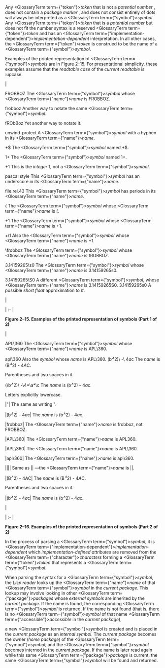  



Any <GlossaryTerm  term={"token"}><i>token</i></GlossaryTerm> that is not a *potential number* , does not contain a *package marker* , and does not consist entirely of dots will always be interpreted as a <GlossaryTerm  term={"symbol"}><i>symbol</i></GlossaryTerm>. Any <GlossaryTerm  term={"token"}><i>token</i></GlossaryTerm> that is a *potential number* but does not fit the number syntax is a reserved <GlossaryTerm  term={"token"}><i>token</i></GlossaryTerm> and has an <GlossaryTerm  term={"implementation-dependent"}><i>implementation-dependent</i></GlossaryTerm> interpretation. In all other cases, the <GlossaryTerm  term={"token"}><i>token</i></GlossaryTerm> is construed to be the name of a <GlossaryTerm  term={"symbol"}><i>symbol</i></GlossaryTerm>. 



Examples of the printed representation of <GlossaryTerm  term={"symbol"}><i>symbols</i></GlossaryTerm> are in Figure 2–15. For presentational simplicity, these examples assume that the *readtable case* of the *current readtable* is :upcase. 



|<p>FROBBOZ The <GlossaryTerm  term={"symbol"}><i>symbol</i></GlossaryTerm> whose <GlossaryTerm  term={"name"}><i>name</i></GlossaryTerm> is FROBBOZ. </p><p>frobboz Another way to notate the same <GlossaryTerm  term={"symbol"}><i>symbol</i></GlossaryTerm>. </p><p>fRObBoz Yet another way to notate it. </p><p>unwind-protect A <GlossaryTerm  term={"symbol"}><i>symbol</i></GlossaryTerm> with a hyphen in its <GlossaryTerm  term={"name"}><i>name</i></GlossaryTerm>. </p><p>+$ The <GlossaryTerm  term={"symbol"}><i>symbol</i></GlossaryTerm> named +$. </p><p>1+ The <GlossaryTerm  term={"symbol"}><i>symbol</i></GlossaryTerm> named 1+. </p><p>+1 This is the *integer* 1, not a <GlossaryTerm  term={"symbol"}><i>symbol</i></GlossaryTerm>. </p><p>pascal style This <GlossaryTerm  term={"symbol"}><i>symbol</i></GlossaryTerm> has an underscore in its <GlossaryTerm  term={"name"}><i>name</i></GlossaryTerm>. </p><p>file.rel.43 This <GlossaryTerm  term={"symbol"}><i>symbol</i></GlossaryTerm> has periods in its <GlossaryTerm  term={"name"}><i>name</i></GlossaryTerm>. </p><p>\( The <GlossaryTerm  term={"symbol"}><i>symbol</i></GlossaryTerm> whose <GlossaryTerm  term={"name"}><i>name</i></GlossaryTerm> is (. </p><p>\+1 The <GlossaryTerm  term={"symbol"}><i>symbol</i></GlossaryTerm> whose <GlossaryTerm  term={"name"}><i>name</i></GlossaryTerm> is +1. </p><p>+\1 Also the <GlossaryTerm  term={"symbol"}><i>symbol</i></GlossaryTerm> whose <GlossaryTerm  term={"name"}><i>name</i></GlossaryTerm> is +1. </p><p>\frobboz The <GlossaryTerm  term={"symbol"}><i>symbol</i></GlossaryTerm> whose <GlossaryTerm  term={"name"}><i>name</i></GlossaryTerm> is fROBBOZ. </p><p>3\.14159265\s0 The <GlossaryTerm  term={"symbol"}><i>symbol</i></GlossaryTerm> whose <GlossaryTerm  term={"name"}><i>name</i></GlossaryTerm> is 3.14159265s0. </p><p>3\.14159265\S0 A different <GlossaryTerm  term={"symbol"}><i>symbol</i></GlossaryTerm>, whose <GlossaryTerm  term={"name"}><i>name</i></GlossaryTerm> is 3.14159265S0. 3.14159265s0 A possible *short float* approximation to *π*.</p>|

| :- |





**Figure 2–15. Examples of the printed representation of symbols (Part 1 of 2)** 











|<p>APL\\360 The <GlossaryTerm  term={"symbol"}><i>symbol</i></GlossaryTerm> whose <GlossaryTerm  term={"name"}><i>name</i></GlossaryTerm> is APL\360. </p><p>apl\\360 Also the <i>symbol</i> whose <i>name</i> is APL\360. \(b<i><sup>∧</sup></i>2\)\ -\ 4*a*c The <i>name</i> is (B<i><sup>∧</sup></i>2) - 4*A*C. </p><p>Parentheses and two spaces in it. </p><p>\(\b<i><sup>∧</sup></i>2\)\ -\4*\a*\c The <i>name</i> is (b<i><sup>∧</sup></i>2) - 4*a*c. </p><p>Letters explicitly lowercase. </p><p>|"| The same as writing \". </p><p>|(b<i><sup>∧</sup></i>2) - 4*a*c| The <i>name</i> is (b<i><sup>∧</sup></i>2) - 4*a*c. </p><p>|frobboz| The <GlossaryTerm  term={"name"}><i>name</i></GlossaryTerm> is frobboz, not FROBBOZ. </p><p>|APL\360| The <GlossaryTerm  term={"name"}><i>name</i></GlossaryTerm> is APL360. </p><p>|APL\\360| The <GlossaryTerm  term={"name"}><i>name</i></GlossaryTerm> is APL\360. </p><p>|apl\\360| The <GlossaryTerm  term={"name"}><i>name</i></GlossaryTerm> is apl\360. </p><p>|\|\|| Same as \|\| —the <GlossaryTerm  term={"name"}><i>name</i></GlossaryTerm> is ||. </p><p>|(B<i><sup>∧</sup></i>2) - 4*A*C| The <i>name</i> is (B<i><sup>∧</sup></i>2) - 4*A*C. </p><p>Parentheses and two spaces in it. </p><p>|(b<i><sup>∧</sup></i>2) - 4*a*c| The <i>name</i> is (b<i><sup>∧</sup></i>2) - 4*a*c.</p>|

| :- |





**Figure 2–16. Examples of the printed representation of symbols (Part 2 of 2)** 



In the process of parsing a <GlossaryTerm  term={"symbol"}><i>symbol</i></GlossaryTerm>, it is <GlossaryTerm  term={"implementation-dependent"}><i>implementation-dependent</i></GlossaryTerm> which *implementation-defined attributes* are removed from the <GlossaryTerm  term={"character"}><i>characters</i></GlossaryTerm> forming a <GlossaryTerm  term={"token"}><i>token</i></GlossaryTerm> that represents a <GlossaryTerm  term={"symbol"}><i>symbol</i></GlossaryTerm>. 



When parsing the syntax for a <GlossaryTerm  term={"symbol"}><i>symbol</i></GlossaryTerm>, the *Lisp reader* looks up the <GlossaryTerm  term={"name"}><i>name</i></GlossaryTerm> of that <GlossaryTerm  term={"symbol"}><i>symbol</i></GlossaryTerm> in the *current package*. This lookup may involve looking in other <GlossaryTerm  term={"package"}><i>packages</i></GlossaryTerm> whose *external symbols* are inherited by the *current package*. If the name is found, the corresponding <GlossaryTerm  term={"symbol"}><i>symbol</i></GlossaryTerm> is returned. If the name is not found (that is, there is no <GlossaryTerm  term={"symbol"}><i>symbol</i></GlossaryTerm> of that name <GlossaryTerm  term={"accessible"}><i>accessible</i></GlossaryTerm> in the *current package*), 



a new <GlossaryTerm  term={"symbol"}><i>symbol</i></GlossaryTerm> is created and is placed in the *current package* as an *internal symbol*. The *current package* becomes the owner (*home package*) of the <GlossaryTerm  term={"symbol"}><i>symbol</i></GlossaryTerm>, and the <GlossaryTerm  term={"symbol"}><i>symbol</i></GlossaryTerm> becomes interned in the *current package*. If the name is later read again while this same <GlossaryTerm  term={"package"}><i>package</i></GlossaryTerm> is current, the same <GlossaryTerm  term={"symbol"}><i>symbol</i></GlossaryTerm> will be found and returned. 



